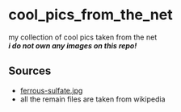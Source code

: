 # cool_pics_from_the_net
my collection of cool pics taken from the net  
***i do not own any images on this repo!***
## Sources
- [ferrous-sulfate.jpg](https://www.reddit.com/r/crystalgrowing/comments/i5wy6s/some_beautiful_iron_sulfate_crystals/)
- all the remain files are taken from wikipedia

